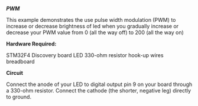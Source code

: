 ***PWM***

This example demonstrates the use pulse width modulation (PWM) to increase or decrease brightness of led 
when you gradually increase or decrease your PWM value from 0 (all the way off) to 200 (all the way on)

**Hardware Required:**

STM32F4 Discovery board
LED
330-ohm resistor
hook-up wires
breadboard


**Circuit**


Connect the anode of your LED to digital output pin 9 on your board through a 330-ohm resistor. Connect the cathode (the shorter, negative leg) directly to ground.
